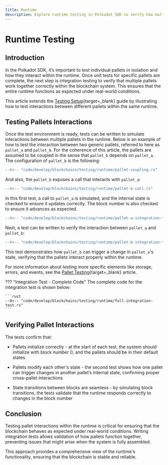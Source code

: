 ```yaml
---
title: Runtime
description: Explore runtime testing in Polkadot SDK to verify how multiple pallets interact, ensuring smooth functionality within the blockchain environment.
---
```


# Runtime Testing

## Introduction

In the Polkadot SDK, it’s important to test individual pallets in isolation and how they interact within the runtime. Once unit tests for specific pallets are complete, the next step is integration testing to verify that multiple pallets work together correctly within the blockchain system. This ensures that the entire runtime functions as expected under real-world conditions.

This article extends the [Testing Setup](/develop/blockchains/testing/setup){target=\_blank} guide by illustrating how to test interactions between different pallets within the same runtime.

## Testing Pallets Interactions

Once the test environment is ready, tests can be written to simulate interactions between multiple pallets in the runtime. Below is an example of how to test the interaction between two generic pallets, referred to here as `pallet_a` and `pallet_b`. For the coherence of this article, the pallets are assumed to be coupled in the sense that `pallet_b` depends on `pallet_a`. The configuration of `pallet_b` is the following:

```rust
--8<-- "code/develop/blockchains/testing/runtime/pallet-coupling.rs"
```

And also, the `pallet_b` exposes a call that interacts with `pallet_a`:

```rust
--8<-- "code/develop/blockchains/testing/runtime/pallet-b-call.rs"
```

In this first test, a call to `pallet_a` is simulated, and the internal state is checked to ensure it updates correctly. The block number is also checked to ensure it advances as expected.

```rust
--8<-- "code/develop/blockchains/testing/runtime/pallet-a-integration-test.rs"
```

Next, a test can be written to verify the interaction between `pallet_a` and `pallet_b`:

```rust
--8<-- "code/develop/blockchains/testing/runtime/pallet-b-integration-test.rs"
```

This test demonstrates how `pallet_b` can trigger a change in `pallet_a`'s state, verifying that the pallets interact properly within the runtime.

For more information about testing more specific elements like storage, errors, and events, see the [Pallet Testing](/develop/blockchains/custom-blockchains/pallet-testing/){target=\_blank} article.

??? "Integration Test - Complete Code"
    The complete code for the integration test is shown below: 

    ```rust
    --8<-- "code/develop/blockchains/testing/runtime/full-integration-test.rs"
    ```

## Verifying Pallet Interactions

The tests confirm that:

- Pallets initialize correctly - at the start of each test, the system should initialize with block number 0, and the pallets should be in their default states

- Pallets modify each other's state - the second test shows how one pallet can trigger changes in another pallet’s internal state, confirming proper cross-pallet interactions

- State transitions between blocks are seamless - by simulating block transitions, the tests validate that the runtime responds correctly to changes in the block number

## Conclusion

Testing pallet interactions within the runtime is critical for ensuring that the blockchain behaves as expected under real-world conditions. Writing integration tests allows validation of how pallets function together, preventing issues that might arise when the system is fully assembled.

This approach provides a comprehensive view of the runtime's functionality, ensuring that the blockchain is stable and reliable.